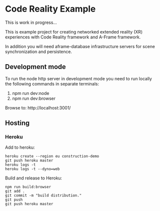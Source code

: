 # Code Reality Example

This is work in progress...

This is example project for creating networked extended reality (XR) experiences with Code Reality framework and A-Frame framework.

In addition you will need aframe-database infrastructure servers for scene
synchronization and persistence.

## Development mode

To run the node http server in development mode you need to run locally the
following commands in separate terminals:

1) npm run dev:node
2) npm run dev:browser

Browse to: http://localhost:3001/

## Hosting

### Heroku

Add to heroku:

    heroku create --region eu construction-demo
    git push heroku master
    heroku logs -t
    heroku logs -t --dyno=web

Build and release to Heroku:

    npm run build:browser
    git add .
    git commit -m "build distribution."
    git push
    git push heroku master

